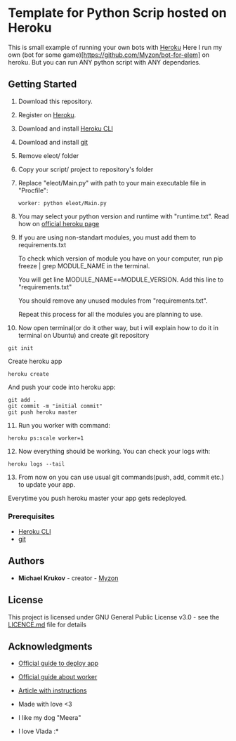 # Template for Python Scrip hosted on Heroku

This is small example of running your own bots with [Heroku](https://www.heroku.com/)
Here I run my own (bot for some game)[https://github.com/Myzon/bot-for-elem] on heroku.
But you can run ANY python script with ANY dependaries.

## Getting Started

1. Download this repository. 
2. Register on [Heroku](https://www.heroku.com/).
3. Download and install [Heroku CLI](https://devcenter.heroku.com/articles/getting-started-with-python#set-up)
4. Download and install [git](https://git-scm.com/downloads)
5. Remove eleot/ folder 
6. Copy your script/ project to repository's folder
7. Replace "eleot/Main.py" with path to your main executable file in "Procfile":

   ```
   worker: python eleot/Main.py
   ```
8. You may select your python version and runtime with "runtime.txt". Read how on [official heroku page](https://devcenter.heroku.com/articles/python-runtimes#selecting-a-runtime)
9. If you are using non-standart modules, you must add them to requirements.txt
   
   To check which version of module you have on your computer, run pip freeze | grep MODULE_NAME in the terminal. 
   
   You will get line MODULE_NAME==MODULE_VERSION. Add this line to "requirements.txt"
   
   You should remove any unused modules from "requirements.txt".
   
   Repeat this process for all the modules you are planning to use.
   
10. Now open terminal(or do it other way, but i will explain how to do it in terminal on Ubuntu) and create git repository
   
   ```
   git init
   ```
   
   Create heroku app
   
   ```
   heroku create
   ```
   
   And push your code into heroku app:
   
   ```
   git add .
   git commit -m "initial commit"
   git push heroku master
   ```

11. Run you worker with command:
   ```
   heroku ps:scale worker=1
   ```
   
12. Now everything should be working. You can check your logs with:

   ```
   heroku logs --tail
   ```
   
13. From now on you can use usual git commands(push, add, commit etc.) to update your app.

   Everytime you push heroku master your app gets redeployed.

### Prerequisites

* [Heroku CLI](https://devcenter.heroku.com/articles/getting-started-with-python#set-up)
* [git](https://git-scm.com/downloads)

## Authors

* **Michael Krukov** - creator - [Myzon](https://github.com/Myzon)

## License

This project is licensed under GNU General Public License v3.0 - see the [LICENCE.md](LICENCE.md) file for details

## Acknowledgments

* [Official guide to deploy app](https://devcenter.heroku.com/articles/getting-started-with-python#introduction)
* [Official guide about worker](https://devcenter.heroku.com/articles/background-jobs-queueing)
* [Article with instructions](http://briancaffey.github.io/2016/04/05/twitter-bot-tutorial.html)

* Made with love <3 
* I like my dog "Meera"
* I love Vlada :*
